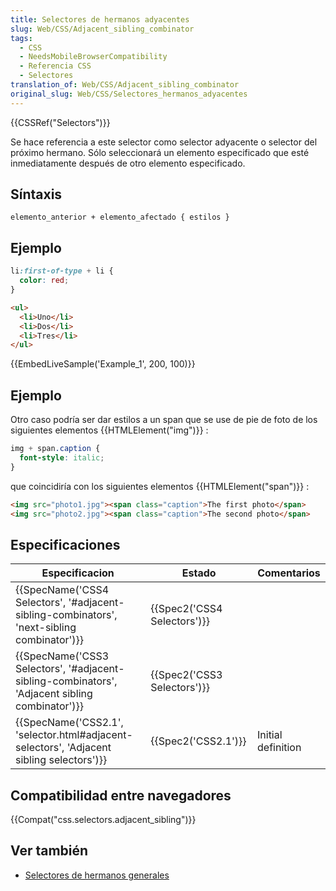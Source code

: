 ```yaml
---
title: Selectores de hermanos adyacentes
slug: Web/CSS/Adjacent_sibling_combinator
tags:
  - CSS
  - NeedsMobileBrowserCompatibility
  - Referencia CSS
  - Selectores
translation_of: Web/CSS/Adjacent_sibling_combinator
original_slug: Web/CSS/Selectores_hermanos_adyacentes
---
```


{{CSSRef("Selectors")}}

Se hace referencia a este selector como selector adyacente o selector del próximo hermano. Sólo seleccionará un elemento especificado que esté inmediatamente después de otro elemento especificado.

## Síntaxis

```
elemento_anterior + elemento_afectado { estilos }
```

## Ejemplo

```css
li:first-of-type + li {
  color: red;
}
```

```html
<ul>
  <li>Uno</li>
  <li>Dos</li>
  <li>Tres</li>
</ul>
```

{{EmbedLiveSample('Example_1', 200, 100)}}

## Ejemplo

Otro caso podría ser dar estilos a un span que se use de pie de foto de los siguientes elementos {{HTMLElement("img")}} :

```css
img + span.caption {
  font-style: italic;
}
```

que coincidiría con los siguientes elementos {{HTMLElement("span")}} :

```html
<img src="photo1.jpg"><span class="caption">The first photo</span>
<img src="photo2.jpg"><span class="caption">The second photo</span>
```

## Especificaciones

| Especificacion                                                                                                               | Estado                               | Comentarios        |
| ---------------------------------------------------------------------------------------------------------------------------- | ------------------------------------ | ------------------ |
| {{SpecName('CSS4 Selectors', '#adjacent-sibling-combinators', 'next-sibling combinator')}}     | {{Spec2('CSS4 Selectors')}} |                    |
| {{SpecName('CSS3 Selectors', '#adjacent-sibling-combinators', 'Adjacent sibling combinator')}} | {{Spec2('CSS3 Selectors')}} |                    |
| {{SpecName('CSS2.1', 'selector.html#adjacent-selectors', 'Adjacent sibling selectors')}}         | {{Spec2('CSS2.1')}}             | Initial definition |

## Compatibilidad entre navegadores

{{Compat("css.selectors.adjacent_sibling")}}

## Ver también

- [Selectores de hermanos generales](/es/docs/Web/CSS/Selectores_hermanos_generales)
